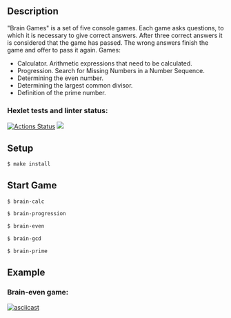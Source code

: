 ## Description

"Brain Games" is a set of five console games. Each game asks questions, to which it is necessary to give correct answers. After three correct answers it is considered that the game has passed. The wrong answers finish the game and offer to pass it again. Games:

- Calculator. Arithmetic expressions that need to be calculated.
- Progression. Search for Missing Numbers in a Number Sequence.
- Determining the even number.
- Determining the largest common divisor.
- Definition of the prime number.

### Hexlet tests and linter status:
[![Actions Status](https://github.com/shoxakrshn/frontend-project-44/workflows/hexlet-check/badge.svg)](https://github.com/shoxakrshn/frontend-project-44/actions)
<a href="https://codeclimate.com/github/shoxakrshn/frontend-project-44/maintainability"><img src="https://api.codeclimate.com/v1/badges/1eb2e4b965cd02105a4d/maintainability" /></a>

## Setup

```sh
$ make install
```
## Start Game

```sh
$ brain-calc

$ brain-progression

$ brain-even

$ brain-gcd

$ brain-prime
```

## Example

### Brain-even game:
[![asciicast](https://asciinema.org/a/8II0M4UQhImz9FdDQXdQLmnBV.svg)](https://asciinema.org/a/8II0M4UQhImz9FdDQXdQLmnBV)
